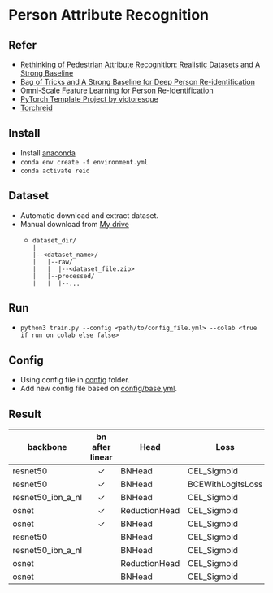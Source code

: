 # Person Attribute Recognition
## Refer
- [Rethinking of Pedestrian Attribute Recognition: Realistic Datasets and A Strong Baseline](https://arxiv.org/pdf/2005.11909.pdf)
- [Bag of Tricks and A Strong Baseline for Deep Person Re-identification](https://arxiv.org/pdf/1903.07071.pdf)
- [Omni-Scale Feature Learning for Person Re-Identification](https://arxiv.org/pdf/1905.00953.pdf)
- [PyTorch Template Project by victoresque](https://github.com/victoresque/pytorch-template)
- [Torchreid](https://github.com/KaiyangZhou/deep-person-reid)

## Install
- Install [anaconda](https://docs.anaconda.com/) 
- ```conda env create -f environment.yml```
- ```conda activate reid```

## Dataset
- Automatic download and extract dataset.
- Manual download from [My drive](https://drive.google.com/drive/folders/1eoiYomnR8d6SUgwL3l11jX6_x7nt6_eL?usp=sharing)
  - ```
    dataset_dir/
    |
    |--<dataset_name>/
    |   |--raw/
    |   |  |--<dataset_file.zip>
    |   |--processed/
    |   |  |--...
    ```

## Run
- ```python3 train.py --config <path/to/config_file.yml> --colab <true if run on colab else false>```

## Config
- Using config file in [config](config) folder.
- Add new config file based on [config/base.yml](config/base.yml).

## Result
| backbone          	| bn after linear 	| Head          	| Loss              	|   mA  	| Accuracy 	| Precision 	| Recall 	| F1-Score 	|
|-------------------	|:---------------:	|---------------	|-------------------	|:-----:	|:--------:	|:---------:	|:------:	|:--------:	|
| resnet50          	|     &check;     	| BNHead        	| CEL_Sigmoid       	| 83.06 	|   79.46  	|   88.48   	|  85.30 	|   86.54  	|
| resnet50          	|     &check;     	| BNHead        	| BCEWithLogitsLoss 	|       	|          	|           	|        	|          	|
| resnet50_ibn_a_nl 	|     &check;     	| BNHead        	| CEL_Sigmoid       	|  83.2 	|   79.53  	|   88.68   	|  85.22 	|   86.60  	|
| osnet             	|     &check;     	| ReductionHead 	| CEL_Sigmoid       	|       	|          	|           	|        	|          	|
| osnet             	|     &check;     	| BNHead        	| CEL_Sigmoid       	|       	|          	|           	|        	|          	|
| resnet50          	|                 	| BNHead        	| CEL_Sigmoid       	| 82.67 	|   78.61  	|   88.53   	|  84.17 	|   85.91  	|
| resnet50_ibn_a_nl 	|                 	| BNHead        	| CEL_Sigmoid       	| 82.24 	|   78.57  	|   88.48   	|  84.20 	|   85.91  	|
| osnet             	|                 	| ReductionHead 	| CEL_Sigmoid       	| 77.93 	|   73.00  	|   83.82   	|  80.65 	|   81.81  	|
| osnet             	|                 	| BNHead        	| CEL_Sigmoid       	| 77.72 	|   73.04  	|   84.65   	|  79.82 	|   81.68  	|